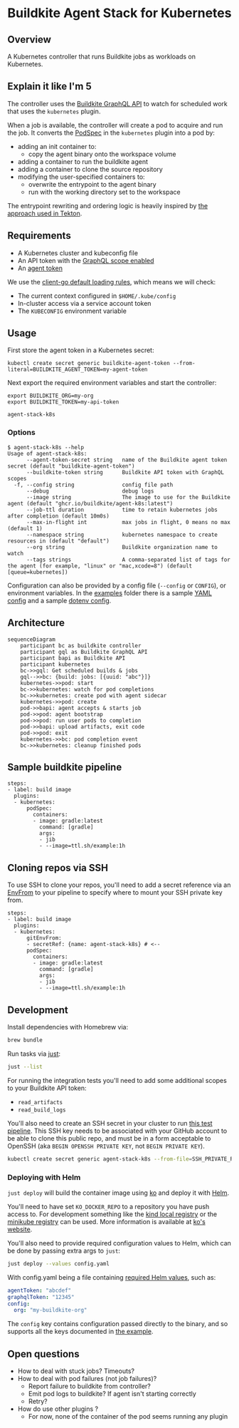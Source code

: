 # Buildkite Agent Stack for Kubernetes

## Overview

A Kubernetes controller that runs Buildkite jobs as workloads on Kubernetes.

## Explain it like I'm 5

The controller uses the [Buildkite GraphQL API](https://buildkite.com/docs/apis/graphql-api) to watch for scheduled work that uses the `kubernetes` plugin.

When a job is available, the controller will create a pod to acquire and run the job. It converts the [PodSpec](https://kubernetes.io/docs/reference/generated/kubernetes-api/v1.25/#podspec-v1-core) in the `kubernetes` plugin into a pod by:

- adding an init container to:
  - copy the agent binary onto the workspace volume
- adding a container to run the buildkite agent
- adding a container to clone the source repository
- modifying the user-specified containers to:
  - overwrite the entrypoint to the agent binary
  - run with the working directory set to the workspace

The entrypoint rewriting and ordering logic is heavily inspired by [the approach used in Tekton](https://github.com/tektoncd/pipeline/blob/933e4f667c19eaf0a18a19557f434dbabe20d063/docs/developers/README.md#entrypoint-rewriting-and-step-ordering).

## Requirements

- A Kubernetes cluster and kubeconfig file
- An API token with the [GraphQL scope enabled](https://buildkite.com/docs/apis/graphql-api#authentication)
- An [agent token](https://buildkite.com/docs/agent/v3/tokens)

We use the [client-go default loading rules](https://pkg.go.dev/k8s.io/client-go/tools/clientcmd), which means we will check:

- The current context configured in `$HOME/.kube/config`
- In-cluster access via a service account token
- The `KUBECONFIG` environment variable

## Usage

First store the agent token in a Kubernetes secret:

```bash!
kubectl create secret generic buildkite-agent-token --from-literal=BUILDKITE_AGENT_TOKEN=my-agent-token
```

Next export the required environment variables and start the controller:

```bash!
export BUILDKITE_ORG=my-org
export BUILDKITE_TOKEN=my-api-token

agent-stack-k8s
```

### Options

```text
$ agent-stack-k8s --help
Usage of agent-stack-k8s:
      --agent-token-secret string   name of the Buildkite agent token secret (default "buildkite-agent-token")
      --buildkite-token string      Buildkite API token with GraphQL scopes
  -f, --config string               config file path
      --debug                       debug logs
      --image string                The image to use for the Buildkite agent (default "ghcr.io/buildkite/agent-k8s:latest")
      --job-ttl duration            time to retain kubernetes jobs after completion (default 10m0s)
      --max-in-flight int           max jobs in flight, 0 means no max (default 1)
      --namespace string            kubernetes namespace to create resources in (default "default")
      --org string                  Buildkite organization name to watch
      --tags strings                A comma-separated list of tags for the agent (for example, "linux" or "mac,xcode=8") (default [queue=kubernetes])
```

Configuration can also be provided by a config file (`--config` or `CONFIG`), or environment variables. In the [examples](examples) folder there is a sample [YAML config](examples/config.yaml) and a sample [dotenv config](examples/config.env).

## Architecture

```mermaid
sequenceDiagram
    participant bc as buildkite controller
    participant gql as Buildkite GraphQL API
    participant bapi as Buildkite API
    participant kubernetes
    bc->>gql: Get scheduled builds & jobs
    gql-->>bc: {build: jobs: [{uuid: "abc"}]}
    kubernetes->>pod: start
    bc->>kubernetes: watch for pod completions
    bc->>kubernetes: create pod with agent sidecar
    kubernetes->>pod: create
    pod->>bapi: agent accepts & starts job
    pod->>pod: agent bootstrap
    pod->>pod: run user pods to completion
    pod->>bapi: upload artifacts, exit code
    pod->>pod: exit
    kubernetes->>bc: pod completion event
    bc->>kubernetes: cleanup finished pods
```

## Sample buildkite pipeline

```yaml!
steps:
- label: build image
  plugins:
  - kubernetes:
      podSpec:
        containers:
        - image: gradle:latest
          command: [gradle]
          args:
          - jib
          - --image=ttl.sh/example:1h
```

## Cloning repos via SSH

To use SSH to clone your repos, you'll need to add a secret reference via an [EnvFrom](https://kubernetes.io/docs/reference/generated/kubernetes-api/v1.25/#envfromsource-v1-core) to your pipeline to specify where to mount your SSH private key from.

```yaml!
steps:
- label: build image
  plugins:
  - kubernetes:
      gitEnvFrom:
      - secretRef: {name: agent-stack-k8s} # <--
      podSpec:
        containers:
        - image: gradle:latest
          command: [gradle]
          args:
          - jib
          - --image=ttl.sh/example:1h
```

## Development

Install dependencies with Homebrew via:

```bash
brew bundle
```

Run tasks via [just](https://github.com/casey/just):

```bash
just --list
```

For running the integration tests you'll need to add some additional scopes to your Buildkite API token:

- `read_artifacts`
- `read_build_logs`

You'll also need to create an SSH secret in your cluster to run [this test pipeline](integration/fixtures/secretref.yaml). This SSH key needs to be associated with your GitHub account to be able to clone this public repo, and must be in a form acceptable to OpenSSH (aka `BEGIN OPENSSH PRIVATE KEY`, not `BEGIN PRIVATE KEY`).

```bash
kubectl create secret generic agent-stack-k8s --from-file=SSH_PRIVATE_RSA_KEY=$HOME/.ssh/id_github
```

### Deploying with Helm

`just deploy` will build the container image using [ko](https://ko.build/) and
deploy it with [Helm](https://helm.sh/).

You'll need to have set `KO_DOCKER_REPO` to a repository you have push access
to. For development something like the [kind local
registry](https://kind.sigs.k8s.io/docs/user/local-registry/) or the [minikube
registry](https://minikube.sigs.k8s.io/docs/handbook/registry) can be used. More
information is available at [ko's
website](https://ko.build/configuration/#local-publishing-options).

You'll also need to provide required configuration values to Helm, which can be done by passing extra args to `just`:

```bash
just deploy --values config.yaml
```

With config.yaml being a file containing [required Helm values](values.yaml), such as:

```yaml
agentToken: "abcdef"
graphqlToken: "12345"
config:
  org: "my-buildkite-org"
```

The `config` key contains configuration passed directly to the binary, and so supports all the keys documented in [the example](examples/config.yaml).

## Open questions

- How to deal with stuck jobs? Timeouts?
- How to deal with pod failures (not job failures)?
  - Report failure to buildkite from controller?
  - Emit pod logs to buildkite? If agent isn't starting correctly
  - Retry?
- How do use other plugins ?
  - For now, none of the container of the pod seems running any plugin
